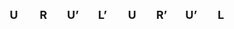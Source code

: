 <style>

.rots{font-weight:bold;display:inline-block;vertical-align:middle;margin:0}
.rots > span{display:inline-block;width:36px;height:22px;background:url(img/rots.png) no-repeat 0px 100px transparent;padding:40px 0 0 0;line-height:22px;text-align:center;font-size:18px;font-style:normal;margin-right:8px}
.rots > span.li{background-position:0px 0px}
.rots > span.mi{background-position:-40px 0px}
.rots > span.r{background-position:-80px 0px}
.rots > span.ui{background-position:-120px 0px}
.rots > span.e{background-position:-160px 0px}
.rots > span.d{background-position:-200px 0px}
.rots > span.l{background-position:-240px 0px}
.rots > span.m{background-position:-280px 0px}
.rots > span.ri{background-position:-320px 0px}
.rots > span.u{background-position:-360px 0px}
.rots > span.ei{background-position:-400px 0px}
.rots > span.di{background-position:-440px 0px}
.rots > span.f{background-position:-480px 0px}
.rots > span.bi{background-position:-520px 0px}
.rots > span.fi{background-position:-560px 0px}
.rots > span.b{background-position:-600px 0px}
.rots > span.s{background-position:-642px 0px}
.rots > span.si{background-position:-682px 0px}
.rots > span.f2{background-position:-720px 0px}
.rots > span.r2{background-position:-760px 0px}
.rots > span.u2{background-position:-800px 0px}
.rots > span.b2{background-position:-840px 0px}
.rots > span.l2{background-position:-880px 0px}
.rots > span.d2{background-position:-920px 0px}
.rots > span.m2{background-position:-960px 0px}
.rots > span.e2{background-position:-1000px 0px}
.rots > span.s2{background-position:-1040px 0px}
</style>

<span class="rots">
    <span class="u">U</span>
    <span class="r">R</span>
    <span class="ui">U’</span>
    <span class="li">L’</span>
    <span class="u">U</span>
    <span class="ri">R’</span>
    <span class="ui">U’</span>
    <span class="l">L</span>
</span>